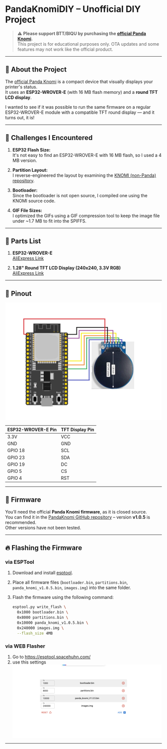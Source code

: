 # PandaKnomiDIY – Unofficial DIY Project

> ⚠️ **Please support BTT/BIQU by purchasing the [official Panda Knomi](https://biqu.equipment/products/panda-knomi).**  
> This project is for educational purposes only. OTA updates and some features may not work like the official product.

---

## 🌟 About the Project

The [official Panda Knomi](https://biqu.equipment/products/panda-knomi) is a compact device that visually displays your printer's status.  
It uses an **ESP32-WROVER-E** (with 16 MB flash memory) and a **round TFT LCD display**.

I wanted to see if it was possible to run the same firmware on a regular ESP32-WROVER-E module with a compatible TFT round display — and it turns out, it is!

---

## 🧩 Challenges I Encountered

1. **ESP32 Flash Size:**  
   It's not easy to find an ESP32-WROVER-E with 16 MB flash, so I used a 4 MB version.

2. **Partition Layout:**  
   I reverse-engineered the layout by examining the [KNOMI (non-Panda) repository](https://github.com/bigtreetech/KNOMI).

3. **Bootloader:**  
   Since the bootloader is not open source, I compiled one using the KNOMI source code.

4. **GIF File Sizes:**  
   I optimized the GIFs using a GIF compression tool to keep the image file under ~1.7 MB to fit into the SPIFFS.

---

## 🔧 Parts List

1. **ESP32-WROVER-E**  
   [AliExpress Link](https://de.aliexpress.com/item/1005006068563165.html)

2. **1.28" Round TFT LCD Display (240x240, 3.3V RGB)**  
   [AliExpress Link](https://de.aliexpress.com/item/1005006430905595.html)

---

## 📌 Pinout

![ESP32 DevKitC v4 Pin Layout](https://github.com/drbeat/PandaKnomiDIY/blob/main/esp32_devkitC_v4_pinlayout.jpg)

| ESP32-WROVER-E Pin | TFT Display Pin |
|--------------------|-----------------|
| 3.3V               | VCC             |
| GND                | GND             |
| GPIO 18            | SCL             |
| GPIO 23            | SDA             |
| GPIO 19            | DC              |
| GPIO 5             | CS              |
| GPIO 4             | RST             |

---

## 💾 Firmware

You’ll need the official **Panda Knomi firmware**, as it is closed source.  
You can find it in the [PandaKnomi GitHub repository](https://github.com/bigtreetech/PandaKnomi) – version **v1.0.5** is recommended.  
Other versions have not been tested.

---

## 🔥 Flashing the Firmware

### via ESPTool

1. Download and install [esptool](https://github.com/espressif/esptool).
2. Place all firmware files (`bootloader.bin`, `partitions.bin`, `panda_knomi_v1.0.5.bin`, `images.img`) into the same folder.
3. Flash the firmware using the following command:

    ```bash
    esptool.py write_flash \
      0x1000 bootloader.bin \
      0x8000 partitions.bin \
      0x10000 panda_knomi_v1.0.5.bin \
      0x240000 images.img \
      --flash_size 4MB
    ```

### via WEB Flasher

1. Go to https://esptool.spacehuhn.com/
2. use this settings ![weblfash](https://github.com/drbeat/PandaKnomiDIY/blob/main/web%20flash.png)

---
